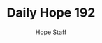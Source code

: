 ---
image: /assets/img/daily-hope-default-artwork.png
title: Daily Hope 192
number: 192
categories:
  - Daily Hope
author: Hope Staff
notes: Daily Hope 192
embed: >-
  <iframe style="border-radius:12px" src="https://open.spotify.com/embed/episode/0SOIkkahZyyLln7AxTdDcf?utm_source=generator" width="100%" height="352" frameBorder="0" allowfullscreen="" allow="autoplay; clipboard-write; encrypted-media; fullscreen; picture-in-picture" loading="lazy"></iframe>
---
